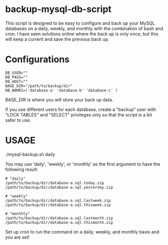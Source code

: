 backup-mysql-db-script
======================

This script is designed to be easy to configure and back up your MySQL databases on a daily, weekly, and monthly with the combination of bash and cron. I have seen solutions online where the back up is only once, but this will keep a current and save the previous back up.

Configurations
==============
    DB_USER=""
    DB_PASS=""
    DB_HOST=""
    BASE_DIR="/path/to/backup/dir"
    DB_NAMES=('database-a' 'database-b' 'database-c' )

BASE_DIR is where you will store your back up data.

If you use different users for each database, create a "backup" user with "LOCK TABLES" and "SELECT" privileges only so that the script is a bit safer to use.

USAGE
=====
./mysql-backup.sh daily

You may use 'daily', 'weekly', or 'monthly' as the first argument to have the following result:

    # "daily"
    /path/to/backup/dir/database-a.sql.today.zip
    /path/to/backup/dir/database-a.sql.yesterday.zip

    # "weekly"
    /path/to/backup/dir/database-a.sql.lastweek.zip
    /path/to/backup/dir/database-a.sql.thisweek.zip

    # "monthly"
    /path/to/backup/dir/database-a.sql.lastmonth.zip
    /path/to/backup/dir/database-a.sql.thismonth.zip


Set up cron to run the command on a daily, weekly, and monthly basis and you are set!